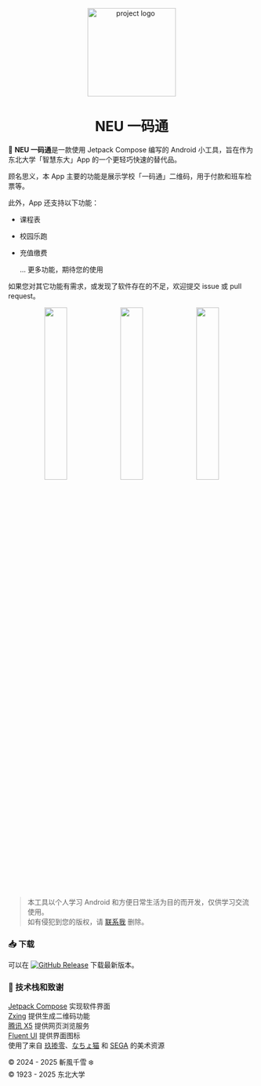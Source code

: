 <div align="center">
  <img src="https://imgsrc.chyk.ink/logo.webp" width="180px" alt="project logo">
  <br>
</div>

<h1 align="center">NEU 一码通</h1>



📳 **NEU 一码通**是一款使用 Jetpack Compose 编写的 Android 小工具，旨在作为东北大学「智慧东大」App 的一个更轻巧快速的替代品。

顾名思义，本 App 主要的功能是展示学校「一码通」二维码，用于付款和班车检票等。

此外，App 还支持以下功能：

- 课程表

- 校园乐跑

- 充值缴费

  ... 更多功能，期待您的使用

如果您对其它功能有需求，或发现了软件存在的不足，欢迎提交 issue 或 pull request。

<div align="center">
    <img src="https://imgsrc.chyk.ink/1.webp" width="30%" />
    <img src="https://imgsrc.chyk.ink/2.webp" width="30%" />
    <img src="https://imgsrc.chyk.ink/3.webp" width="30%" />
</div>

<br/>


> 本工具以个人学习 Android 和方便日常生活为目的而开发，仅供学习交流使用。  
> 如有侵犯到您的版权，请 [联系我](mailto:me@chyk.ink) 删除。

### 📥 下载

可以在 [![GitHub Release](https://img.shields.io/github/v/release/chiyuki0325/NEUQRCode?label=GitHub%20Releases)](https://github.com/chiyuki0325/NEUQRCode/releases/latest) 下载最新版本。

### 💖 技术栈和致谢

[Jetpack Compose](https://developer.android.com/compose) 实现软件界面  
[Zxing](https://github.com/zxing/zxing) 提供生成二维码功能  
[腾讯 X5](https://x5.tencent.com/tbs/index.html) 提供网页浏览服务  
[Fluent UI](https://github.com/microsoft/fluentui) 提供界面图标  
使用了来自 [玖掺零](https://space.bilibili.com/87184323)、[なちょ猫](https://amashiro.com/) 和 [SEGA](https://my-aime.net/) 的美术资源

© 2024 - 2025 斬風千雪 ❄️  
© 1923 - 2025 东北大学

